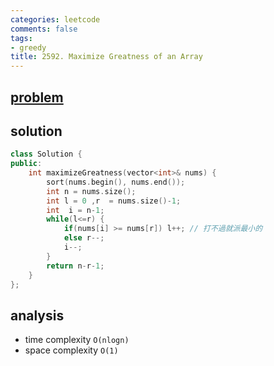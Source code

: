 ```yaml
---
categories: leetcode
comments: false
tags:
- greedy
title: 2592. Maximize Greatness of an Array
---
```


## [problem](https://leetcode.com/problems/maximize-greatness-of-an-array/)
## solution

```c++
class Solution {
public:
    int maximizeGreatness(vector<int>& nums) {
        sort(nums.begin(), nums.end());
        int n = nums.size();
        int l = 0 ,r  = nums.size()-1;
        int  i = n-1;
        while(l<=r) {
            if(nums[i] >= nums[r]) l++; // 打不過就派最小的
            else r--;
            i--;
        }
        return n-r-1;       
    }
};
```


## analysis
- time complexity `O(nlogn)`
- space complexity `O(1)`